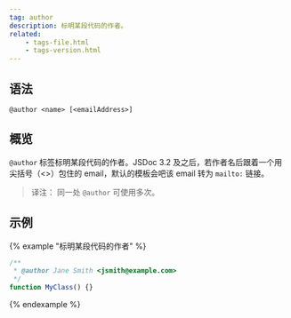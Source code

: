 ```yaml
---
tag: author
description: 标明某段代码的作者。
related:
    - tags-file.html
    - tags-version.html
---
```


## 语法

`@author <name> [<emailAddress>]`


## 概览

`@author` 标签标明某段代码的作者。JSDoc 3.2 及之后，若作者名后跟着一个用尖括号（<>）包住的 email，默认的模板会吧该 email 转为 `mailto:` 链接。

> 译注： 同一处 `@author` 可使用多次。


## 示例

{% example "标明某段代码的作者" %}

```js
/**
 * @author Jane Smith <jsmith@example.com>
 */
function MyClass() {}
```
{% endexample %}
